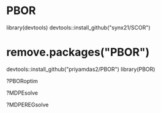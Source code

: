 # PBOR
library(devtools)
devtools::install_github("synx21/SCOR")

# remove.packages("PBOR")
devtools::install_github("priyamdas2/PBOR")
library(PBOR)

?PBORoptim

?MDPEsolve

?MDPEREGsolve
